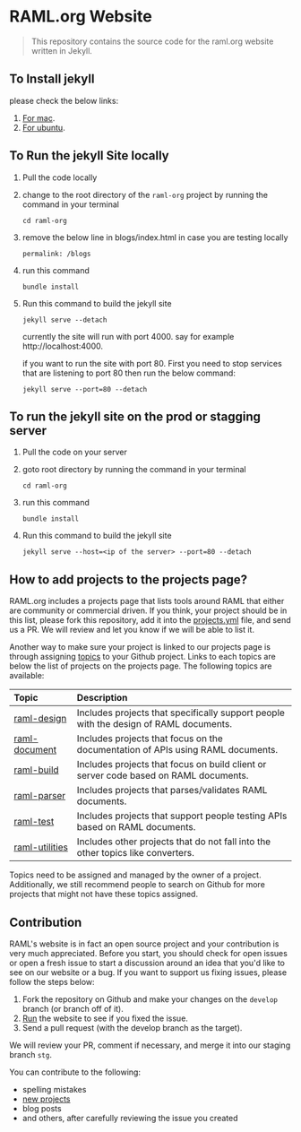 # RAML.org Website

> This repository contains the source code for the raml.org website written in Jekyll.

## To Install jekyll 
    
   please check the below links:
   
  1. [For mac](https://andytaylor.me/2012/11/03/installing-ruby-and-jekyll/ "for mac").
  2. [For ubuntu](https://www.digitalocean.com/community/tutorials/how-to-set-up-a-jekyll-development-site-on-ubuntu-16-04 "For ubuntu"). 
 
## To Run the jekyll Site locally

1. Pull the code locally
2. change to the root directory of the `raml-org` project by running the command in your terminal

    ```
    cd raml-org
    ```

3. remove the below line in blogs/index.html in case you are testing locally 

   ```
   permalink: /blogs
   ```
   
4. run this command 

   ```
   bundle install
   ```
   
5. Run this command to build the jekyll site 
   
   ```
   jekyll serve --detach
   ```
   
   currently the site will run with port 4000. 
   say for example http://localhost:4000.
   
   if you want to run the site with port 80. First you need to stop services that are listening to port 80
   then run the below command:
   
   ```
   jekyll serve --port=80 --detach
   ```

## To run the jekyll site on the prod or stagging server

1. Pull the code on your server
2. goto root directory by running the command in your terminal
    
   ```
   cd raml-org
   ```
    
3. run this command 
 
   ```
   bundle install
   ```
   
4. Run this command to build the jekyll site 
      
   ```
   jekyll serve --host=<ip of the server> --port=80 --detach
   ```

## How to add projects to the projects page?

RAML.org includes a projects page that lists tools around RAML that either are community or commercial driven. If you think, your project should be in this list, please fork this repository, add it into the [projects.yml](_data/projects.yml) file, and send us a PR. We will review and let you know if we will be able to list it. 

Another way to make sure your project is linked to our projects page is through assigning [topics](https://github.com/blog/2309-introducing-topics) to your Github project. Links to each topics are below the list of projects on the projects page. The following topics are available:

| Topic | Description |
|:------|:------------|
| [raml-design](https://github.com/search?utf8=✓&q=topic%3Araml-design) | Includes projects that specifically support people with the design of RAML documents. |
| [raml-document](https://github.com/search?utf8=✓&q=topic%3Araml-document) | Includes projects that focus on the documentation of APIs using RAML documents. |
| [raml-build](https://github.com/search?utf8=✓&q=topic%3Araml-build) | Includes projects that focus on build client or server code based on RAML documents. |
| [raml-parser](https://github.com/search?utf8=✓&q=topic%3Araml-parser) | Includes projects that parses/validates RAML documents. |
| [raml-test](https://github.com/search?utf8=✓&q=topic%3Araml-test) | Includes projects that support people testing APIs based on RAML documents. |
| [raml-utilities](https://github.com/search?utf8=✓&q=topic%3Araml-utilities) | Includes other projects that do not fall into the other topics like converters. |

Topics need to be assigned and managed by the owner of a project. Additionally, we still recommend people to search on Github for more projects that might not have these topics assigned.  

## Contribution

RAML's website is in fact an open source project and your contribution is very much appreciated. Before you start, you should check for open issues or open a fresh issue to start a discussion around an idea that you'd like to see on our website or a bug. If you want to support us fixing issues, please follow the steps below:

1. Fork the repository on Github and make your changes on the `develop` branch (or branch off of it). 
2. [Run](#to-run-the-jekyll-site-locally) the website to see if you fixed the issue.
3. Send a pull request (with the develop branch as the target).

We will review your PR, comment if necessary, and merge it into our staging branch `stg`.

You can contribute to the following:

* spelling mistakes
* [new projects](how-to-add-projects-to-the-projects-page)
* blog posts
* and others, after carefully reviewing the issue you created
